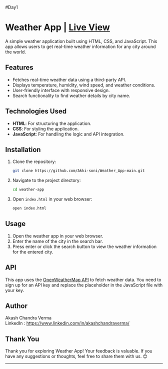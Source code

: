 #Day1
# Weather App | [Live View]()


A simple weather application built using HTML, CSS, and JavaScript. This app allows users to get real-time weather information for any city around the world.

## Features

- Fetches real-time weather data using a third-party API.
- Displays temperature, humidity, wind speed, and weather conditions.
- User-friendly interface with responsive design.
- Search functionality to find weather details by city name.

## Technologies Used

- **HTML**: For structuring the application.
- **CSS**: For styling the application.
- **JavaScript**: For handling the logic and API integration.

## Installation

1. Clone the repository:
    ```bash
    git clone https://github.com/Akki-soni/Weather_App-main.git
    ```
2. Navigate to the project directory:
    ```bash
    cd weather-app
    ```
3. Open `index.html` in your web browser:
    ```bash
    open index.html
    ```

## Usage

1. Open the weather app in your web browser.
2. Enter the name of the city in the search bar.
3. Press enter or click the search button to view the weather information for the entered city.

## API

This app uses the [OpenWeatherMap API](https://openweathermap.org/api) to fetch weather data. You need to sign up for an API key and replace the placeholder in the JavaScript file with your key.

## Author

Akash Chandra Verma \
LinkedIn : https://www.linkedin.com/in/akashchandraverma/

## Thank You

Thank you for exploring Weather App! Your feedback is valuable. If you have any suggestions or thoughts, feel free to share them with us. 😊

---
